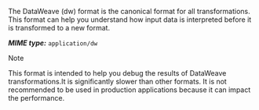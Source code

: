 
The DataWeave (dw) format is the canonical format for all transformations. This format can help you understand how input data is interpreted before it is transformed to a new format.

***MIME type:*** `application/dw`

> [!NOTE]
>This format is intended to help you debug the results of DataWeave transformations.It is significantly slower than other formats.  It is not recommended to be used in production applications because it can impact the performance.


